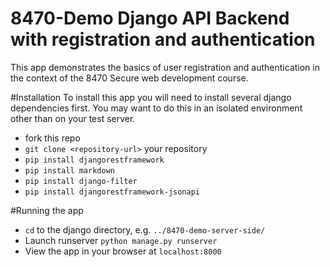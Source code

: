 # 8470-Demo Django API Backend with registration and authentication

This app demonstrates the basics of user registration and authentication in the context of the 8470 Secure web development course.

#Installation
To install this app you will need to install several django dependencies first. You may want to do this in an isolated environment other than on your test server.

* fork this repo
* `git clone <repository-url>` your repository
* `pip install djangorestframework`
* `pip install markdown`
* `pip install django-filter`
* `pip install djangorestframework-jsonapi`

#Running the app
* `cd` to the django directory, e.g. `../8470-demo-server-side/`
* Launch runserver `python manage.py runserver`
* View the app in your browser at `localhost:8000`
